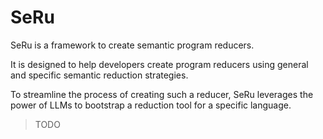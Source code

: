 # SeRu

SeRu is a framework to create semantic program reducers.

It is designed to help developers create program reducers using general and specific semantic reduction strategies.

To streamline the process of creating such a reducer, SeRu leverages the power of LLMs to bootstrap a reduction tool for a specific language.

> TODO